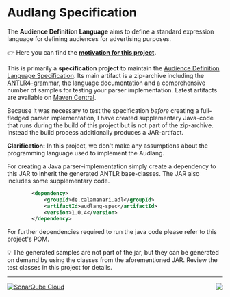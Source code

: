 # Audlang Specification

The **Audience Definition Language** aims to define a standard expression language for defining audiences for advertising purposes.

:point_right: Here you can find the **[motivation for this project](./doc/Motivation.md).**

This is primarily a **specification project** to maintain the [Audience Definition Language Specification](./doc/AudienceDefinitionLanguageSpecification.md). Its main artifact is a zip-archive including the [ANTLR4-grammar](./src/main/antlr4/Audlang.g4), the language documentation and a comprehensive number of samples for testing your parser implementation. Latest artifacts are available on [Maven Central](https://central.sonatype.com/namespace/de.calamanari.adl).

Because it was necessary to test the specification *before* creating a full-fledged parser implementation, I have created supplementary Java-code that runs during the build of this project but is not part of the zip-archive. Instead the build process additionally produces a JAR-artifact. 

**Clarification:** In this project, we don't make any assumptions about the programming language used to implement the Audlang. 

For creating a Java parser-implementation simply create a dependency to this JAR to inherit the generated ANTLR base-classes. The JAR also includes some supplementary code.

```xml
		<dependency>
			<groupId>de.calamanari.adl</groupId>
			<artifactId>audlang-spec</artifactId>
			<version>1.0.4</version>
		</dependency>
```

For further dependencies required to run the java code please refer to this project's POM.

:bulb: The generated samples are not part of the jar, but they can be generated on demand by using the classes from the aforementioned JAR. Review the test classes in this project for details.

----
<img align="right" src="https://sonarcloud.io/api/project_badges/measure?project=KarlEilebrecht_audlang-spec&metric=alert_status" />

[![SonarQube Cloud](https://sonarcloud.io/images/project_badges/sonarcloud-light.svg)](https://sonarcloud.io/summary/new_code?id=KarlEilebrecht_audlang-spec)

